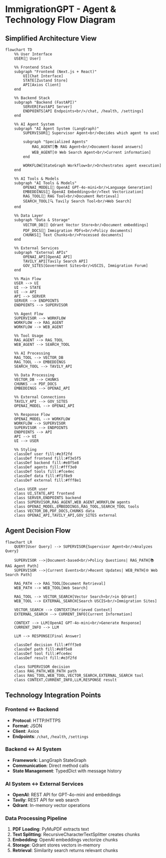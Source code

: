 # ImmigrationGPT - Agent & Technology Flow Diagram

## Simplified Architecture View

```mermaid
flowchart TD
    %% User Interface
    USER[👤 User]
    
    %% Frontend Stack
    subgraph "Frontend (Next.js + React)"
        UI[Chat Interface]
        STATE[Zustand Store]
        API[Axios Client]
    end
    
    %% Backend Stack
    subgraph "Backend (FastAPI)"
        SERVER[FastAPI Server]
        ENDPOINTS[API Endpoints<br/>/chat, /health, /settings]
    end
    
    %% AI Agent System
    subgraph "AI Agent System (LangGraph)"
        SUPERVISOR[🎯 Supervisor Agent<br/>Decides which agent to use]
        
        subgraph "Specialized Agents"
            RAG_AGENT[📚 RAG Agent<br/>Document-based answers]
            WEB_AGENT[🌐 Web Search Agent<br/>Current information]
        end
        
        WORKFLOW[StateGraph Workflow<br/>Orchestrates agent execution]
    end
    
    %% AI Tools & Models
    subgraph "AI Tools & Models"
        OPENAI_MODEL[🤖 OpenAI GPT-4o-mini<br/>Language Generation]
        EMBEDDINGS[🧠 OpenAI Embeddings<br/>Text Vectorization]
        RAG_TOOL[📖 RAG Tool<br/>Document Retrieval]
        SEARCH_TOOL[🔍 Tavily Search Tool<br/>Web Search]
    end
    
    %% Data Layer
    subgraph "Data & Storage"
        VECTOR_DB[🗄️ Qdrant Vector Store<br/>Document embeddings]
        PDF_DOCS[📄 Immigration PDFs<br/>Policy documents]
        CHUNKS[📝 Text Chunks<br/>Processed documents]
    end
    
    %% External Services
    subgraph "External APIs"
        OPENAI_API[OpenAI API]
        TAVILY_API[Tavily Search API]
        GOV_SITES[Government Sites<br/>USCIS, Immigration Forum]
    end
    
    %% Main Flow
    USER --> UI
    UI --> STATE
    UI --> API
    API --> SERVER
    SERVER --> ENDPOINTS
    ENDPOINTS --> SUPERVISOR
    
    %% Agent Flow
    SUPERVISOR --> WORKFLOW
    WORKFLOW --> RAG_AGENT
    WORKFLOW --> WEB_AGENT
    
    %% Tool Usage
    RAG_AGENT --> RAG_TOOL
    WEB_AGENT --> SEARCH_TOOL
    
    %% AI Processing
    RAG_TOOL --> VECTOR_DB
    RAG_TOOL --> EMBEDDINGS
    SEARCH_TOOL --> TAVILY_API
    
    %% Data Processing
    VECTOR_DB --> CHUNKS
    CHUNKS --> PDF_DOCS
    EMBEDDINGS --> OPENAI_API
    
    %% External Connections
    TAVILY_API --> GOV_SITES
    OPENAI_MODEL --> OPENAI_API
    
    %% Response Flow
    OPENAI_MODEL --> WORKFLOW
    WORKFLOW --> SUPERVISOR
    SUPERVISOR --> ENDPOINTS
    ENDPOINTS --> API
    API --> UI
    UI --> USER
    
    %% Styling
    classDef user fill:#e3f2fd
    classDef frontend fill:#f3e5f5
    classDef backend fill:#e8f5e8
    classDef agents fill:#fff3e0
    classDef tools fill:#fce4ec
    classDef data fill:#f1f8e9
    classDef external fill:#fff8e1
    
    class USER user
    class UI,STATE,API frontend
    class SERVER,ENDPOINTS backend
    class SUPERVISOR,RAG_AGENT,WEB_AGENT,WORKFLOW agents
    class OPENAI_MODEL,EMBEDDINGS,RAG_TOOL,SEARCH_TOOL tools
    class VECTOR_DB,PDF_DOCS,CHUNKS data
    class OPENAI_API,TAVILY_API,GOV_SITES external
```

## Agent Decision Flow

```mermaid
flowchart LR
    QUERY[User Query] --> SUPERVISOR{Supervisor Agent<br/>Analyzes Query}
    
    SUPERVISOR -->|Document-based<br/>Policy Questions| RAG_PATH[📚 RAG Agent Path]
    SUPERVISOR -->|Current Events<br/>Recent Updates| WEB_PATH[🌐 Web Search Path]
    
    RAG_PATH --> RAG_TOOL[Document Retrieval]
    WEB_PATH --> WEB_TOOL[Web Search]
    
    RAG_TOOL --> VECTOR_SEARCH[Vector Search<br/>in Qdrant]
    WEB_TOOL --> EXTERNAL_SEARCH[Search USCIS<br/>Immigration Sites]
    
    VECTOR_SEARCH --> CONTEXT[Retrieved Context]
    EXTERNAL_SEARCH --> CURRENT_INFO[Current Information]
    
    CONTEXT --> LLM[OpenAI GPT-4o-mini<br/>Generate Response]
    CURRENT_INFO --> LLM
    
    LLM --> RESPONSE[Final Answer]
    
    classDef decision fill:#fff3e0
    classDef path fill:#e8f5e8
    classDef tool fill:#fce4ec
    classDef result fill:#e3f2fd
    
    class SUPERVISOR decision
    class RAG_PATH,WEB_PATH path
    class RAG_TOOL,WEB_TOOL,VECTOR_SEARCH,EXTERNAL_SEARCH tool
    class CONTEXT,CURRENT_INFO,LLM,RESPONSE result
```

## Technology Integration Points

### Frontend ↔ Backend
- **Protocol**: HTTP/HTTPS
- **Format**: JSON
- **Client**: Axios
- **Endpoints**: `/chat`, `/health`, `/settings`

### Backend ↔ AI System
- **Framework**: LangGraph StateGraph
- **Communication**: Direct method calls
- **State Management**: TypedDict with message history

### AI System ↔ External Services
- **OpenAI**: REST API for GPT-4o-mini and embeddings
- **Tavily**: REST API for web search
- **Qdrant**: In-memory vector operations

### Data Processing Pipeline
1. **PDF Loading**: PyMuPDF extracts text
2. **Text Splitting**: RecursiveCharacterTextSplitter creates chunks
3. **Embedding**: OpenAI embeddings vectorize chunks
4. **Storage**: Qdrant stores vectors in-memory
5. **Retrieval**: Similarity search returns relevant chunks
